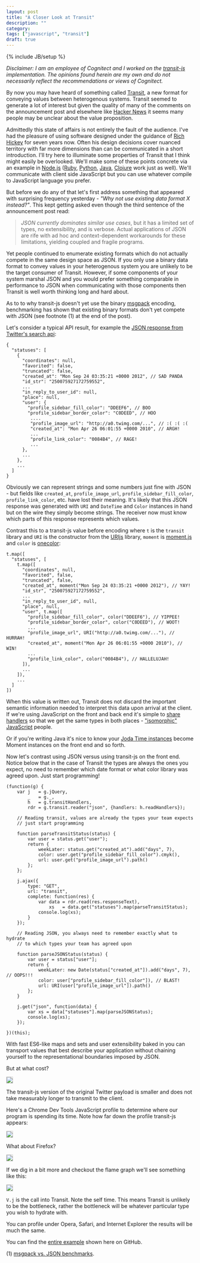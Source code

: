 ```yaml
---
layout: post
title: "A Closer Look at Transit"
description: ""
category: 
tags: ["javascript", "transit"]
draft: true
---
```

{% include JB/setup %}

*Disclaimer: I am an employee of Cognitect and I worked on the
 [transit-js](http://github.com/cognitect/transit-js) implementation. The
 opinions found herein are my own and do not necessarily reflect the
 recommendations or views of Cognitect.*

By now you may have heard of something called
[Transit](http://blog.cognitect.com/blog/2014/7/22/transit), a new format for
conveying values between heterogenous systems. Transit seemed to generate a lot
of interest but given the quality of many of the comments on the announcement
post and elsewhere like [Hacker
News](https://news.ycombinator.com/item?id=8069346) it seems
many people may be unclear about the value proposition.

Admittedly this state of affairs is not entirely the fault of the audience. I've
had the pleasure of using software designed under the guidance of [Rich
Hickey](http://www.infoq.com/presentations/Simple-Made-Easy) for seven years
now. Often his design decisions cover nuanced territory with far more dimensions
than can be communicated in a short introduction. I'll try here to illuminate
some properties of Transit that I think might easily be overlooked. We'll make
some of these points concrete via an example in [Node.js](http://nodejs.org)
([Ruby](http://github.com/cognitect/transit-ruby),
[Python](http://github.com/cognitect/transit-ruby),
[Java](http://github.com/cognitect/transit-ruby),
[Clojure](http://github.com/cognitect/transit-ruby) work just as well). We'll
communicate with client side JavaScript but you can use whatever compile to
JavaScript language you prefer.

But before we do any of that let's first address something that appeared with
surprising frequency yesterday - *"Why not use existing data format X
instead?"*. This kept getting asked even though the third sentence of the
announcement post read:

> *JSON currently dominates similar use cases*, but it has a limited set of types,
> no extensibility, and is verbose. Actual applications of JSON are rife with ad
> hoc and context-dependent workarounds for these limitations, yielding coupled
> and fragile programs.

Yet people continued to enumerate existing formats which do not actually compete
in the same design space as JSON. If you only use a binary data format to convey
values in your heterogenous system you are unlikely to be the target consumer of
Transit. However, if some components of your system marshal JSON and you would
prefer something comparable in performance to JSON when communicating with those
components then Transit is well worth thinking long and hard about.

As to to why transit-js doesn't yet use the binary
[msgpack](http://msgpack.org) encoding, benchmarking has shown that existing binary
formats don't yet compete with JSON (see footnote (1) at the end of the post).

Let's consider a typical API result, for example the [JSON response from
Twitter's search api](https://dev.twitter.com/docs/api/1.1/get/search/tweets):

```
{
  "statuses": [
    {
      "coordinates": null,
      "favorited": false,
      "truncated": false,
      "created_at": "Mon Sep 24 03:35:21 +0000 2012", // SAD PANDA
      "id_str": "250075927172759552",
      ...
      "in_reply_to_user_id": null,
      "place": null,
      "user": {
        "profile_sidebar_fill_color": "DDEEF6", // BOO
        "profile_sidebar_border_color": "C0DEED", // HOO
         ....
         "profile_image_url": "http://a0.twimg.com/...", // :( :( :(
         "created_at": "Mon Apr 26 06:01:55 +0000 2010", // ARGH!
         ...
         "profile_link_color": "0084B4", // RAGE!
         ...
      },
      ...
    },
    ...
  ]
}
```

Obviously we can represent strings and some numbers just fine with JSON - but
fields like `created_at`, `profile_image_url`, `profile_sidebar_fill_color`,
`profile_link_color`, etc. have lost their meaning. It's likely that this JSON
response was generated with `URI` and `DateTime` and `Color` instances in hand
but on the wire they simply become strings. The receiver now must know which
parts of this response represents which values.

Contrast this to a transit-js value before encoding where `t` is the `transit`
library and `URI` is the constructor from the
[URIjs](http://medialize.github.io/URI.js/) library, `moment` is
[moment.js](http://momentjs.com) and `color` is
[onecolor](https://github.com/One-com/one-color):

```
t.map([
  "statuses", [
    t.map([
      "coordinates", null,
      "favorited", false,
      "truncated", false,
      "created_at", moment("Mon Sep 24 03:35:21 +0000 2012"), // YAY!
      "id_str", "250075927172759552",
      ...
      "in_reply_to_user_id", null,
      "place", null,
      "user", t.map([
        "profile_sidebar_fill_color", color("DDEEF6"), // YIPPEE!
        "profile_sidebar_border_color", color("C0DEED"), // WOOT!
        ...
        "profile_image_url", URI("http://a0.twimg.com/..."), // HURRAH!
        "created_at", moment("Mon Apr 26 06:01:55 +0000 2010"), // WIN!
        ...
        "profile_link_color", color("0084B4"), // HALLELUJAH!
      ]),
      ...
    ]),
    ...
  ]
])
```

When this value is written out, Transit does not discard the important semantic
information needed to interpret this data upon arrival at the client. If we're
using JavaScript on the front and back end it's simple to [share
handlers](http://github.com/swannodette/transit-js-example/blob/master/shared/handlers.js)
so that we get the same types in both places - ["isomorphic"
JavaScript](http://nerds.airbnb.com/isomorphic-javascript-future-web-apps/)
people.

Or if you're writing Java it's nice to know your [Joda Time
instances](http://www.joda.org/joda-time/) become Moment instances on
the front end and so forth.

Now let's contrast using JSON versus using transit-js on the front end. Notice
below that in the case of Transit the types are always the ones you expect, no need to
remember which date format or what color library was agreed upon. Just start
programming!

```
(function(g) {
    var j   = g.jQuery,
        _   = g._,
        h   = g.transitHandlers,
        rdr = g.transit.reader("json", {handlers: h.readHandlers});

    // Reading transit, values are already the types your team expects
    // just start programming

    function parseTransitStatus(status) {
        var user = status.get("user");
        return {
            weekLater: status.get("created_at").add("days", 7),
            color: user.get("profile_sidebar_fill_color").cmyk(),
            url: user.get("profile_image_url").path()
        };
    };

    j.ajax({
        type: "GET",
        url: "transit",
        complete: function(res) {
            var data = rdr.read(res.responseText),
                xs   = data.get("statuses").map(parseTransitStatus);
            console.log(xs);
        }
    });

    // Reading JSON, you always need to remember exactly what to hydrate
    // to which types your team has agreed upon

    function parseJSONStatus(status) {
        var user = status["user"];
        return {
            weekLater: new Date(status["created_at"]).add("days", 7), // OOPS!!!
            color: user["profile_sidebar_fill_color"]), // BLAST!
            url: URI(user["profile_image_url"]).path() 
        };
    }

    j.get("json", function(data) {
        var xs = data["statuses"].map(parseJSONStatus);
        console.log(xs);
    });

})(this);
```

With fast ES6-like maps and sets and user extensibility baked
in you can transport values that best describe your application without chaining
yourself to the representational boundaries imposed by JSON.

But at what cost?

<img style="border: 1px solid #ccc" src="/assets/images/transit_net.png" />

The transit-js version of the original Twitter payload is smaller and does not
take measurably longer to transmit to the client.

Here's a Chrome Dev Tools JavaScript profile to determine where our program is
spending its time. Note how far down the profile transit-js appears:

<img style="border: 1px solid #ccc" src="/assets/images/profile.png" />

What about Firefox?

<img style="border: 1px solid #ccc" src="/assets/images/ff_profile.png" />

If we dig in a bit more and checkout the flame graph we'll see something like
this:

<img style="border: 1px solid #ccc" src="/assets/images/flame.png" />

`V.j` is the call into Transit. Note the self time. This means Transit is
unlikely to be the bottleneck, rather the bottleneck will be whatever
particular type you wish to hydrate with.

You can profile under Opera, Safari, and Internet Explorer the results
will be much the same.

You can find the [entire
example](http://github.com/swannodette/transit-js-example) shown here on GitHub.

(1) [msgpack vs. JSON benchmarks](http://jsperf.com/msgpack-js-vs-json/20).
